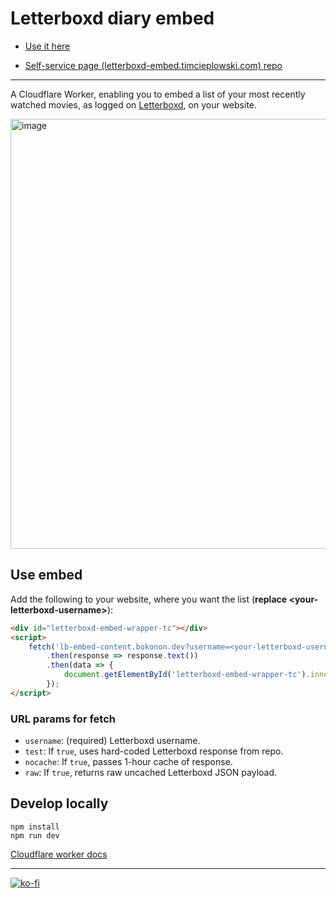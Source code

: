 # Letterboxd diary embed

* [Use it here](https://letterboxd-embed.timcieplowski.com/)

* [Self-service page (letterboxd-embed.timcieplowski.com) repo](https://github.com/timciep/letterboxd-embed-landing-page)

---

A Cloudflare Worker, enabling you to embed a list of your most recently watched movies, as logged on [Letterboxd](https://letterboxd.com/), on your website.

<img width="688" alt="image" src="https://github.com/timciep/letterboxd-diary-embed/assets/2245341/d9ad68e2-6fca-469c-875e-878037252fc6">

## Use embed

Add the following to your website, where you want the list (**replace \<your-letterboxd-username\>**):

```html
<div id="letterboxd-embed-wrapper-tc"></div>
<script>
    fetch('lb-embed-content.bokonon.dev?username=<your-letterboxd-username>')
        .then(response => response.text())
        .then(data => {
            document.getElementById('letterboxd-embed-wrapper-tc').innerHTML = data;
        });
</script>
```

### URL params for fetch

* `username`: (required) Letterboxd username.
* `test`: If `true`, uses hard-coded Letterboxd response from repo.
* `nocache`: If `true`, passes 1-hour cache of response.
* `raw`: If `true`, returns raw uncached Letterboxd JSON payload.

## Develop locally

```
npm install
npm run dev
```

[Cloudflare worker docs](https://developers.cloudflare.com/workers/)

---

[![ko-fi](https://ko-fi.com/img/githubbutton_sm.svg)](https://ko-fi.com/P5P3QXEV3)
